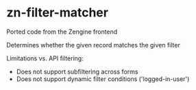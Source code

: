 # zn-filter-matcher

Ported code from the Zengine frontend

Determines whether the given record matches the given filter

Limitations vs. API filtering:

* Does not support subfiltering across forms
* Does not support dynamic filter conditions ('logged-in-user')


